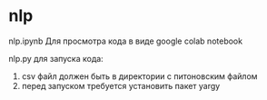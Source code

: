 # nlp
nlp.ipynb Для просмотра кода в виде google colab notebook

nlp.py для запуска кода:

1. csv файл должен быть в директории с питоновским файлом
2. перед запуском требуется установить пакет yargy
